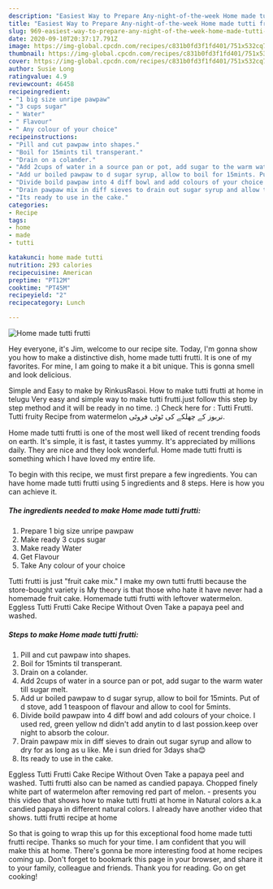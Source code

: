 ```yaml
---
description: "Easiest Way to Prepare Any-night-of-the-week Home made tutti frutti"
title: "Easiest Way to Prepare Any-night-of-the-week Home made tutti frutti"
slug: 969-easiest-way-to-prepare-any-night-of-the-week-home-made-tutti-frutti
date: 2020-09-10T20:37:17.791Z
image: https://img-global.cpcdn.com/recipes/c831b0fd3f1fd401/751x532cq70/home-made-tutti-frutti-recipe-main-photo.jpg
thumbnail: https://img-global.cpcdn.com/recipes/c831b0fd3f1fd401/751x532cq70/home-made-tutti-frutti-recipe-main-photo.jpg
cover: https://img-global.cpcdn.com/recipes/c831b0fd3f1fd401/751x532cq70/home-made-tutti-frutti-recipe-main-photo.jpg
author: Susie Long
ratingvalue: 4.9
reviewcount: 46458
recipeingredient:
- "1 big size unripe pawpaw"
- "3 cups sugar"
- " Water"
- " Flavour"
- " Any colour of your choice"
recipeinstructions:
- "Pill and cut pawpaw into shapes."
- "Boil for 15mints til transperant."
- "Drain on a colander."
- "Add 2cups of water in a source pan or pot, add sugar to the warm water till sugar melt."
- "Add ur boiled pawpaw to d sugar syrup, allow to boil for 15mints. Put of d stove, add 1 teaspoon of flavour and allow to cool for 5mints."
- "Divide boild pawpaw into 4 diff bowl and add colours of your choice. I used red, green yellow nd didn&#39;t add anytin to d last possion.keep over night to absorb the colour."
- "Drain pawpaw mix in diff sieves to drain out sugar syrup and allow to dry for as long as u like. Me i sun dried for 3days sha😊"
- "Its ready to use in the cake."
categories:
- Recipe
tags:
- home
- made
- tutti

katakunci: home made tutti 
nutrition: 293 calories
recipecuisine: American
preptime: "PT12M"
cooktime: "PT45M"
recipeyield: "2"
recipecategory: Lunch

---
```



![Home made tutti frutti](https://img-global.cpcdn.com/recipes/c831b0fd3f1fd401/751x532cq70/home-made-tutti-frutti-recipe-main-photo.jpg)

Hey everyone, it's Jim, welcome to our recipe site. Today, I'm gonna show you how to make a distinctive dish, home made tutti frutti. It is one of my favorites. For mine, I am going to make it a bit unique. This is gonna smell and look delicious.

Simple and Easy to make by RinkusRasoi. How to make tutti frutti at home in telugu Very easy and simple way to make tutti frutti.just follow this step by step method and it will be ready in no time. :) Check here for : Tutti Frutti. Tutti fruity Recipe from watermelon تربوز کے چھلکے کی ٹوٹی فروٹی.

Home made tutti frutti is one of the most well liked of recent trending foods on earth. It's simple, it is fast, it tastes yummy. It's appreciated by millions daily. They are nice and they look wonderful. Home made tutti frutti is something which I have loved my entire life.


To begin with this recipe, we must first prepare a few ingredients. You can have home made tutti frutti using 5 ingredients and 8 steps. Here is how you can achieve it.

<!--inarticleads1-->

##### The ingredients needed to make Home made tutti frutti:

1. Prepare 1 big size unripe pawpaw
1. Make ready 3 cups sugar
1. Make ready  Water
1. Get  Flavour
1. Take  Any colour of your choice


Tutti frutti is just &#34;fruit cake mix.&#34; I make my own tutti frutti because the store-bought variety is My theory is that those who hate it have never had a homemade fruit cake. Homemade tutti frutti with leftover watermelon. Eggless Tutti Frutti Cake Recipe Without Oven Take a papaya peel and washed. 

<!--inarticleads2-->

##### Steps to make Home made tutti frutti:

1. Pill and cut pawpaw into shapes.
1. Boil for 15mints til transperant.
1. Drain on a colander.
1. Add 2cups of water in a source pan or pot, add sugar to the warm water till sugar melt.
1. Add ur boiled pawpaw to d sugar syrup, allow to boil for 15mints. Put of d stove, add 1 teaspoon of flavour and allow to cool for 5mints.
1. Divide boild pawpaw into 4 diff bowl and add colours of your choice. I used red, green yellow nd didn&#39;t add anytin to d last possion.keep over night to absorb the colour.
1. Drain pawpaw mix in diff sieves to drain out sugar syrup and allow to dry for as long as u like. Me i sun dried for 3days sha😊
1. Its ready to use in the cake.


Eggless Tutti Frutti Cake Recipe Without Oven Take a papaya peel and washed. Tutti frutti also can be named as candied papaya. Chopped finely white part of watermelon after removing red part of melon. - presents you this video that shows how to make tutti frutti at home in Natural colors a.k.a candied papaya in different natural colors. I already have another video that shows. tutti frutti recipe at home 

So that is going to wrap this up for this exceptional food home made tutti frutti recipe. Thanks so much for your time. I am confident that you will make this at home. There's gonna be more interesting food at home recipes coming up. Don't forget to bookmark this page in your browser, and share it to your family, colleague and friends. Thank you for reading. Go on get cooking!
